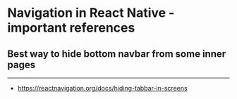 # Navigation in React Native - important references

## Best way to hide bottom navbar from some inner pages

---

- https://reactnavigation.org/docs/hiding-tabbar-in-screens

